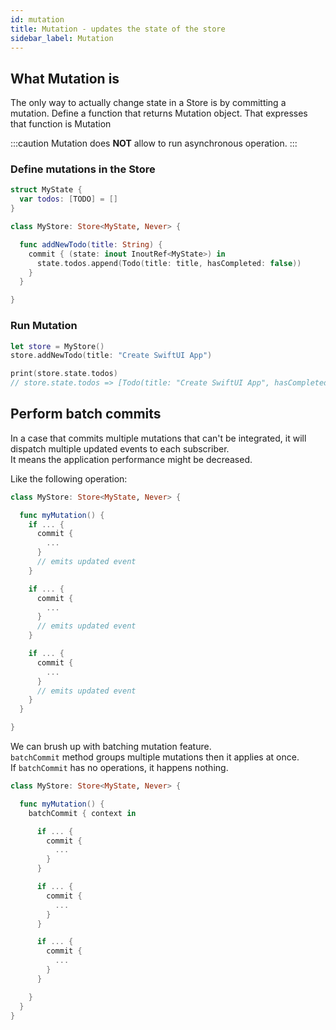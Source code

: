 ```yaml
---
id: mutation
title: Mutation - updates the state of the store
sidebar_label: Mutation
---
```


## What Mutation is

The only way to actually change state in a Store is by committing a mutation.
Define a function that returns Mutation object.
That expresses that function is Mutation

:::caution
Mutation does **NOT** allow to run asynchronous operation.
:::

### Define mutations in the Store

```swift
struct MyState {
  var todos: [TODO] = []
}

class MyStore: Store<MyState, Never> {

  func addNewTodo(title: String) {
    commit { (state: inout InoutRef<MyState>) in
      state.todos.append(Todo(title: title, hasCompleted: false))
    }
  }

}
```

### Run Mutation

```swift
let store = MyStore()
store.addNewTodo(title: "Create SwiftUI App")

print(store.state.todos)
// store.state.todos => [Todo(title: "Create SwiftUI App", hasCompleted: false)]
```

## Perform batch commits

In a case that commits multiple mutations that can't be integrated, it will dispatch multiple updated events to each subscriber.  
It means the application performance might be decreased.

Like the following operation:

```swift
class MyStore: Store<MyState, Never> {

  func myMutation() {
    if ... {
      commit {
        ...
      }
      // emits updated event
    }

    if ... {
      commit {
        ...
      }
      // emits updated event
    }

    if ... {
      commit {
        ...
      }
      // emits updated event
    }
  }

}
```

We can brush up with batching mutation feature.  
`batchCommit` method groups multiple mutations then it applies at once.  
If `batchCommit` has no operations, it happens nothing.

```swift
class MyStore: Store<MyState, Never> {

  func myMutation() {
    batchCommit { context in

      if ... {
        commit {
          ...
        }
      }

      if ... {
        commit {
          ...
        }
      }

      if ... {
        commit {
          ...
        }
      }

    }
  }
}
```
